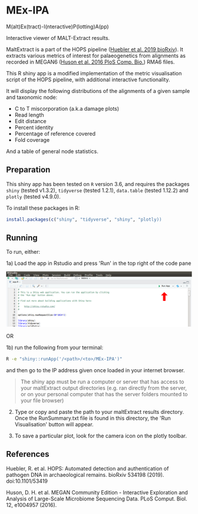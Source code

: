 # MEx-IPA

M(alt)Ex(tract)-I(nteractive)P(lotting)A(pp)

Interactive viewer of MALT-Extract results. 

MaltExtract is a part of the HOPS pipeline ([Huebler et al. 2019 bioRxiv](https://doi.org/10.1101/534198)).
It extracts various metrics of interest for palaeogenetics from alignments as recorded
in MEGAN6 ([Huson et al. 2016 PloS Comp. Bio.](https://doi.org/10.1371/journal.pcbi.1004957)) RMA6 files.

This R shiny app is a modified implementation of the metric visualisation 
script of the HOPS pipeline, with additional interactive functionality.

It will display the following distributions of the alignments of a given sample
and taxonomic node:
  * C to T miscorporation (a.k.a damage plots)
  * Read length
  * Edit distance
  * Percent identity
  * Percentage of reference covered
  * Fold coverage

And a table of general node statistics.

## Preparation
This shiny app has been tested on `R` version 3.6, and requires the packages 
`shiny` (tested v1.3.2), `tidyverse` (tested 1.2.1), `data.table` (tested 1.12.2) 
and `plotly` (tested v4.9.0).

To install these packages in R:

```r
install.packages(c("shiny", "tidyverse", "shiny", "plotly))
```

## Running

To run, either:

1a) Load the app in Rstudio and press 'Run' in the top right of the code pane

![How to run in Rstudio](images/01-rstudio_instructions.png)

OR

1b) run the following from your terminal:

```bash
R -e "shiny::runApp('/<path>/<to>/MEx-IPA')"
```

and then go to the IP address given once loaded in your internet browser.

> The shiny app must be run a computer or server that has access to your 
maltExtract output directories (e.g. ran directly from the server, or 
on your personal computer that has the server folders mounted to your 
file browser)

2) Type or copy and paste the path to your maltExtract results directory. Once
the RunSummary.txt file is found in this directory, the 'Run Visualisation' button
will appear.

3) To save a particular plot, look for the camera icon on the plotly toolbar. 

## References

Huebler, R. et al. HOPS: Automated detection and authentication of pathogen DNA in archaeological remains. bioRxiv 534198 (2019). doi:10.1101/53419

Huson, D. H. et al. MEGAN Community Edition - Interactive Exploration and Analysis of Large-Scale Microbiome Sequencing Data. PLoS Comput. Biol. 12, e1004957 (2016).
